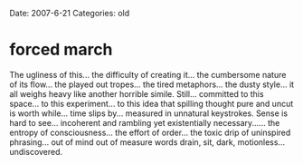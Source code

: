 Date: 2007-6-21
Categories: old

# forced march

The ugliness of this... the difficulty of creating it... the cumbersome nature of its flow... the played out tropes... the tired metaphors... the dusty style... it all weighs heavy like another horrible simile.  Still... committed to this space... to this experiment... to this idea that spilling thought pure and uncut is worth while... time slips by... measured in unnatural keystrokes.  Sense is hard to see... incoherent and rambling yet existentially necessary...... the entropy of consciousness... the effort of order... the toxic drip of uninspired phrasing... out of mind out of measure words drain, sit, dark, motionless... undiscovered.
